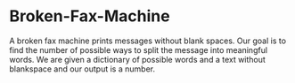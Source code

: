 # Broken-Fax-Machine

A broken fax machine prints messages without blank spaces. Our goal is to find the number of possible ways to split the message into meaningful words. We are given a dictionary of possible words and a text without blankspace and our output is a number.
